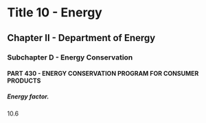 
# Title 10 - Energy
## Chapter II - Department of Energy
### Subchapter D - Energy Conservation
#### PART 430 - ENERGY CONSERVATION PROGRAM FOR CONSUMER PRODUCTS
##### Energy factor.

10.6
